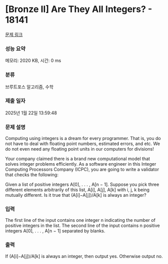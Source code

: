 # [Bronze II] Are They All Integers? - 18141 

[문제 링크](https://www.acmicpc.net/problem/18141) 

### 성능 요약

메모리: 2020 KB, 시간: 0 ms

### 분류

브루트포스 알고리즘, 수학

### 제출 일자

2025년 1월 22일 13:59:48

### 문제 설명

<p>Computing using integers is a dream for every programmer. That is, you do not have to deal with floating point numbers, estimated errors, and etc. We do not even need any floating point units in our computers for divisions!</p>

<p>Your company claimed there is a brand new computational model that solves integer problems efficiently. As a software engineer in this Integer Computing Processors Company (ICPC), you are going to write a validator that checks the following:</p>

<p>Given a list of positive integers A[0], . . . , A[n − 1]. Suppose you pick three different elements arbitrarily of this list, A[i], A[j], A[k] with i, j, k being mutually different. Is it true that (A[i]−A[j])/A[k] is always an integer?</p>

### 입력 

 <p>The first line of the input contains one integer n indicating the number of positive integers in the list. The second line of the input contains n positive integers A[0], . . . , A[n − 1] separated by blanks.</p>

### 출력 

 <p>If (A[i]−A[j])/A[k] is always an integer, then output yes. Otherwise output no.</p>

